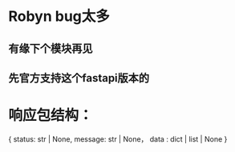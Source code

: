 # Robyn bug太多

## 有缘下个模块再见

## 先官方支持这个fastapi版本的

# 响应包结构：

{
status: str | None,
message: str | None，
data : dict | list | None
}
